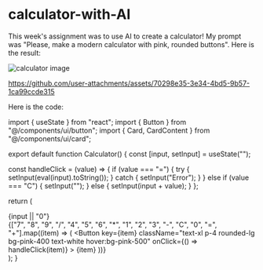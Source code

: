 # calculator-with-AI
This week's assignment was to use AI to create a calculator!
My prompt was "Please, make a modern calculator with pink, rounded buttons".
Here is the result:

![calculator image](https://github.com/user-attachments/assets/434ae530-d3ea-40df-8067-5fc19495b551)



https://github.com/user-attachments/assets/70298e35-3e34-4bd5-9b57-1ca99ccde315

Here is the code:

import { useState } from "react";
import { Button } from "@/components/ui/button";
import { Card, CardContent } from "@/components/ui/card";

export default function Calculator() {
  const [input, setInput] = useState("");

  const handleClick = (value) => {
    if (value === "=") {
      try {
        setInput(eval(input).toString());
      } catch {
        setInput("Error");
      }
    } else if (value === "C") {
      setInput("");
    } else {
      setInput(input + value);
    }
  };

  return (
    <div className="flex justify-center items-center min-h-screen bg-gradient-to-br from-pink-300 to-blue-300">
      <Card className="p-4 bg-white shadow-lg rounded-2xl w-72">
        <CardContent className="text-center">
          <div className="text-2xl bg-gray-200 p-3 rounded-md mb-3">{input || "0"}</div>
          <div className="grid grid-cols-4 gap-2">
            {["7", "8", "9", "/", "4", "5", "6", "*", "1", "2", "3", "-", "C", "0", "=", "+"].map((item) => (
              <Button
                key={item}
                className="text-xl p-4 rounded-lg bg-pink-400 text-white hover:bg-pink-500"
                onClick={() => handleClick(item)}
              >
                {item}
              </Button>
            ))}
          </div>
        </CardContent>
      </Card>
    </div>
  );
}
